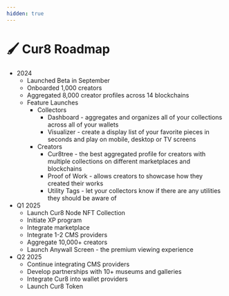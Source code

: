 ```yaml
---
hidden: true
---
```


# 🖌️ Cur8 Roadmap

* 2024
  * Launched Beta in September
  * Onboarded 1,000 creators
  * Aggregated 8,000 creator profiles across 14 blockchains
  * Feature Launches
    * Collectors
      * Dashboard - aggregates and organizes all of your collections across all of your wallets
      * Visualizer - create a display list of your favorite pieces in seconds and play on mobile, desktop or TV screens
    * Creators
      * Cur8tree - the best aggregated profile for creators with multiple collections on different marketplaces and blockchains
      * Proof of Work - allows creators to showcase how they created their works
      * Utility Tags - let your collectors know if there are any utilities they should be aware of&#x20;
* Q1 2025
  * Launch Cur8 Node NFT Collection
  * Initiate XP program
  * Integrate marketplace
  * Integrate 1-2 CMS providers
  * Aggregate 10,000+ creators
  * Launch Anywall Screen - the premium viewing experience
* Q2 2025
  * Continue integrating CMS providers
  * Develop partnerships with 10+ museums and galleries
  * Integrate Cur8 into wallet providers
  * Launch Cur8 Token
